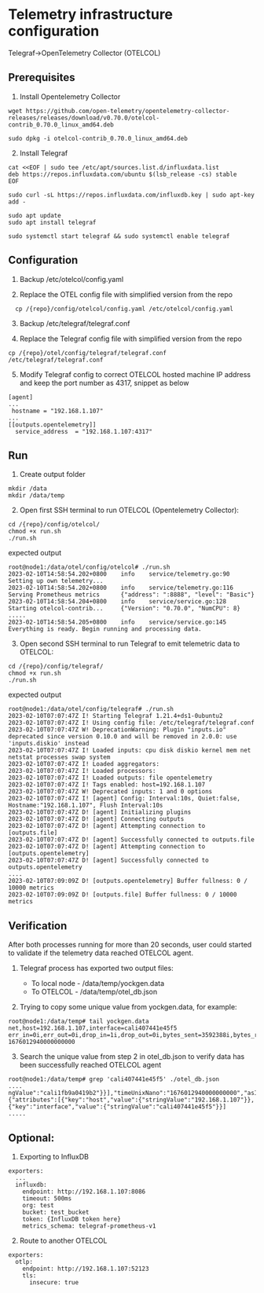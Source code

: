 # Telemetry infrastructure configuration
Telegraf->OpenTelemetry Collector (OTELCOL)

## Prerequisites

1. Install Opentelemetry Collector
```
wget https://github.com/open-telemetry/opentelemetry-collector-releases/releases/download/v0.70.0/otelcol-contrib_0.70.0_linux_amd64.deb

sudo dpkg -i otelcol-contrib_0.70.0_linux_amd64.deb
```

2. Install Telegraf
```
cat <<EOF | sudo tee /etc/apt/sources.list.d/influxdata.list
deb https://repos.influxdata.com/ubuntu $(lsb_release -cs) stable
EOF

sudo curl -sL https://repos.influxdata.com/influxdb.key | sudo apt-key add -

sudo apt update
sudo apt install telegraf

sudo systemctl start telegraf && sudo systemctl enable telegraf
```

## Configuration
1. Backup /etc/otelcol/config.yaml

2. Replace the OTEL config file with simplified version from the repo
```
  cp /{repo}/config/otelcol/config.yaml /etc/otelcol/config.yaml
```

3. Backup /etc/telegraf/telegraf.conf

4. Replace the Telegraf config file with simplified version from the repo
```
cp /{repo}/otel/config/telegraf/telegraf.conf /etc/telegraf/telegraf.conf
```

5. Modify Telegraf config to correct OTELCOL hosted machine IP address and keep the port number as 4317, snippet as below 

```
[agent]
...
 hostname = "192.168.1.107"
...
[[outputs.opentelemetry]]
  service_address  = "192.168.1.107:4317"
```

## Run
1. Create output folder
```
mkdir /data
mkdir /data/temp
```

2. Open first SSH terminal to run OTELCOL (Opentelemetry Collector):

```
cd /{repo}/config/otelcol/
chmod +x run.sh
./run.sh
```

expected output
```
root@node1:/data/otel/config/otelcol# ./run.sh
2023-02-10T14:58:54.202+0800    info    service/telemetry.go:90 Setting up own telemetry...
2023-02-10T14:58:54.202+0800    info    service/telemetry.go:116        Serving Prometheus metrics      {"address": ":8888", "level": "Basic"}
2023-02-10T14:58:54.204+0800    info    service/service.go:128  Starting otelcol-contrib...     {"Version": "0.70.0", "NumCPU": 8}
.....
2023-02-10T14:58:54.205+0800    info    service/service.go:145  Everything is ready. Begin running and processing data.
```

3. Open second SSH terminal to run Telegraf to emit telemetric data to OTELCOL:

```
cd /{repo}/config/telegraf/
chmod +x run.sh
./run.sh
```
expected output
```
root@node1:/data/otel/config/telegraf# ./run.sh
2023-02-10T07:07:47Z I! Starting Telegraf 1.21.4+ds1-0ubuntu2
2023-02-10T07:07:47Z I! Using config file: /etc/telegraf/telegraf.conf
2023-02-10T07:07:47Z W! DeprecationWarning: Plugin "inputs.io" deprecated since version 0.10.0 and will be removed in 2.0.0: use 'inputs.diskio' instead
2023-02-10T07:07:47Z I! Loaded inputs: cpu disk diskio kernel mem net netstat processes swap system
2023-02-10T07:07:47Z I! Loaded aggregators:
2023-02-10T07:07:47Z I! Loaded processors:
2023-02-10T07:07:47Z I! Loaded outputs: file opentelemetry
2023-02-10T07:07:47Z I! Tags enabled: host=192.168.1.107
2023-02-10T07:07:47Z W! Deprecated inputs: 1 and 0 options
2023-02-10T07:07:47Z I! [agent] Config: Interval:10s, Quiet:false, Hostname:"192.168.1.107", Flush Interval:10s
2023-02-10T07:07:47Z D! [agent] Initializing plugins
2023-02-10T07:07:47Z D! [agent] Connecting outputs
2023-02-10T07:07:47Z D! [agent] Attempting connection to [outputs.file]
2023-02-10T07:07:47Z D! [agent] Successfully connected to outputs.file
2023-02-10T07:07:47Z D! [agent] Attempting connection to [outputs.opentelemetry]
2023-02-10T07:07:47Z D! [agent] Successfully connected to outputs.opentelemetry
....
2023-02-10T07:09:09Z D! [outputs.opentelemetry] Buffer fullness: 0 / 10000 metrics
2023-02-10T07:09:09Z D! [outputs.file] Buffer fullness: 0 / 10000 metrics
```

## Verification
After both processes running for more than 20 seconds, user could started to validate if the telemetry data reached OTELCOL agent.

1. Telegraf process has exported two output files:
   * To local node - /data/temp/yockgen.data
   * To OTELCOL - /data/temp/otel_db.json

2. Trying to copy some unique value from yockgen.data, for example:
```
root@node1:/data/temp# tail yockgen.data
net,host=192.168.1.107,interface=cali407441e45f5 err_in=0i,err_out=0i,drop_in=1i,drop_out=0i,bytes_sent=3592388i,bytes_recv=3569786i,packets_sent=34704i,packets_recv=33906i 1676012940000000000
```

3. Search the unique value from step 2 in otel_db.json to verify data has been successfully reached OTELCOL agent
```
root@node1:/data/temp# grep 'cali407441e45f5' ./otel_db.json
....
ngValue":"cali1fb9a0419b2"}}],"timeUnixNano":"1676012940000000000","asInt":"0"},{"attributes":[{"key":"host","value":{"stringValue":"192.168.1.107"}},{"key":"interface","value":{"stringValue":"cali407441e45f5"}}]
.....
```

## Optional: 

1. Exporting to InfluxDB 

```
exporters:
  ...
  influxdb:
    endpoint: http://192.168.1.107:8086
    timeout: 500ms
    org: test
    bucket: test_bucket
    token: {InfluxDB token here}
    metrics_schema: telegraf-prometheus-v1

```
2. Route to another OTELCOL
```
exporters:
  otlp:
    endpoint: http://192.168.1.107:52123
    tls:
      insecure: true
    
```

